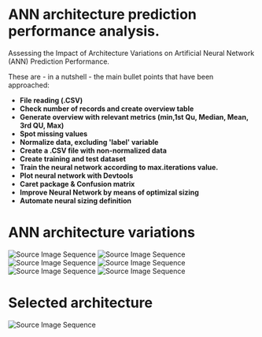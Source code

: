 # ANN architecture prediction performance analysis.
Assessing the Impact of Architecture Variations on Artificial Neural Network (ANN) Prediction Performance.

These are - in a nutshell - the main bullet points that have been approached:

+ **File reading (.CSV)**
+ **Check number of records and create overview table**
+ **Generate overview with relevant metrics (min,1st Qu, Median, Mean, 3rd QU, Max)**
+ **Spot missing values**
+ **Normalize data, excluding 'label' variable**
+ **Create a .CSV file with non-normalized data**
+ **Create training and test dataset**
+ **Train the neural network according to max.iterations value.**
+ **Plot neural network with Devtools**
+ **Caret package & Confusion matrix**
+ **Improve Neural Network by means of optimizal sizing**
+ **Automate neural sizing definition**


# ANN architecture variations
![Source Image Sequence](comparison3.png)
![Source Image Sequence](comparison6.png)
![Source Image Sequence](comparison9.png)
![Source Image Sequence](comparison12.png)
![Source Image Sequence](comparison15.png)
![Source Image Sequence](comparison18.png)
# Selected architecture
![Source Image Sequence](Happy_NeuralNetwork.png) 
